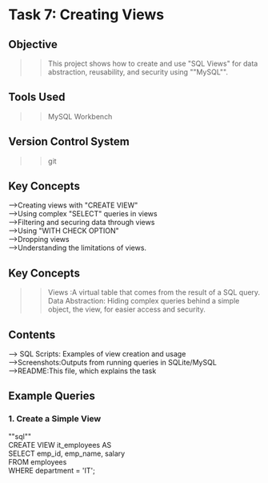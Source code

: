 # Task 7: Creating Views

## Objective
>>This project shows how to create and use "SQL Views" for data abstraction, reusability, and security using  ""MySQL"".<br>

## Tools Used
>>MySQL Workbench<br>
## Version Control System
>>git<br>

## Key Concepts
-->Creating views with "CREATE VIEW" <br>
-->Using complex "SELECT" queries in views <br>
-->Filtering and securing data through views <br>
-->Using "WITH CHECK OPTION" <br>
-->Dropping views <br>
-->Understanding the limitations of views. <br>

## Key Concepts  
>> Views :A virtual table that comes from the result of a SQL query.<br>
>> Data Abstraction: Hiding complex queries behind a simple object, the view, for easier access and security. <br> 


## Contents
--> SQL Scripts: Examples of view creation and usage <br>
-->Screenshots:Outputs from running queries in SQLite/MySQL <br>
-->README:This file, which explains the task <br>

## Example Queries

### 1. Create a Simple View 
""sql"" <br>
CREATE VIEW it_employees AS <br>
SELECT emp_id, emp_name, salary <br>
FROM employees <br>
WHERE department = 'IT';  <br>
